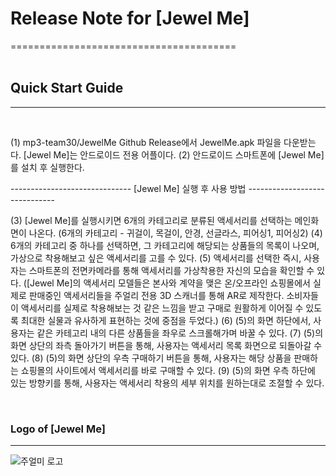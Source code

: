 # Release Note for [Jewel Me]
=======================================     
<br>

## Quick Start Guide
--------------------
<br>
     
(1) mp3-team30/JewelMe Github Release에서 JewelMe.apk 파일을 다운받는다. [Jewel Me]는 안드로이드 전용 어플이다.
(2) 안드로이드 스마트폰에 [Jewel Me]를 설치 후 실행한다.

------------------------------   [Jewel Me] 실행 후 사용 방법   ------------------------------

(3) [Jewel Me]를 실행시키면 6개의 카테고리로 분류된 액세서리를 선택하는 메인화면이 나온다.
    (6개의 카테고리 - 귀걸이, 목걸이, 안경, 선글라스, 피어싱1, 피어싱2)
(4) 6개의 카테고리 중 하나를 선택하면, 그 카테고리에 해당되는 상품들의 목록이 나오며, 가상으로 착용해보고 싶은 액세서리를 고를 수 있다.
(5) 액세서리를 선택한 즉시, 사용자는 스마트폰의 전면카메라를 통해 액세서리를 가상착용한 자신의 모습을 확인할 수 있다.
    ([Jewel Me]의 액세서리 모델들은 본사와 계약을 맺은 온/오프라인 쇼핑몰에서 실제로 판매중인 액세서리들을 주얼리 전용 3D 스캐너를 통해 AR로 제작한다. 소비자들이 액세서리를 실제로 착용해보는 것 같은 느낌을 받고 구매로 원활하게 이어질 수 있도록 최대한 실물과 유사하게 표현하는 것에 중점을 두었다.)
(6) (5)의 화면 하단에서, 사용자는 같은 카테고리 내의 다른 상품들을 좌우로 스크롤해가며 바꿀 수 있다.
(7) (5)의 화면 상단의 좌측 돌아가기 버튼을 통해, 사용자는 액세서리 목록 화면으로 되돌아갈 수 있다.
(8) (5)의 화면 상단의 우측 구매하기 버튼을 통해, 사용자는 해당 상품을 판매하는 쇼핑몰의 사이트에서 액세서리를 바로 구매할 수 있다.
(9) (5)의 화면 우측 하단에 있는 방향키를 통해, 사용자는 액세서리 착용의 세부 위치를 원하는대로 조절할 수 있다.

<br>

### Logo of [Jewel Me]
----------------------
![주얼미 로고](https://user-images.githubusercontent.com/89959606/172970395-227150a2-3c5e-405d-935f-19a884f0c875.png)
